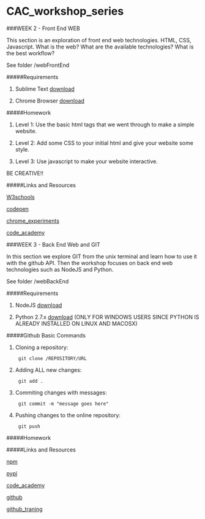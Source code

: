 # CAC_workshop_series

###WEEK 2 - Front End WEB

This section is an exploration of front end web technologies. HTML, CSS, Javascript. What is the web? What are the available technologies? What is the best workflow?

See folder /webFrontEnd

#####Requirements

1. Sublime Text [download]("http://www.sublimetext.com/")

2. Chrome Browser [download]("http://www.google.com/chrome/browser")

#####Homework

1. Level 1: Use the basic html tags that we went through to make a simple website.

2. Level 2: Add some CSS to your initial html and give your website some style.

3. Level 3: Use javascript to make your website interactive. 

BE CREATIVE!!

#####Links and Resources

[W3schools]("http://www.w3school.com/")

[codepen]("http://www.codepen.io/")

[chrome_experiments]("http://www.chromeexperiments.com")

[code_academy]("http://www.codeacademy.com")


###WEEK 3 - Back End Web and GIT

In this section we explore GIT from the unix terminal and learn how to use it with the github API. Then the workshop focuses on back end web technologies such as NodeJS and Python. 

See folder /webBackEnd

#####Requirements

1. NodeJS [download]("https://nodejs.org/")

2. Python 2.7.x [download]("http://www.python.org/downloads") (ONLY FOR WINDOWS USERS SINCE PYTHON IS ALREADY INSTALLED ON LINUX AND MACOSX)

#####Github Basic Commands

1. Cloning a repository:

		git clone /REPOSITORY/URL

2. Adding ALL new changes:

		git add .

3. Commiting changes with messages:

		git commit -m "message goes here"

4. Pushing changes to the online repository:

		git push


#####Homework


#####Links and Resources

[npm]("https://www.npmjs.com/")

[pypi]("pypi.python.org/pyp") 

[code_academy]("http://www.codeacademy.com")

[github]("https://github.com/")

[github_traning]("https://training.github.com/")